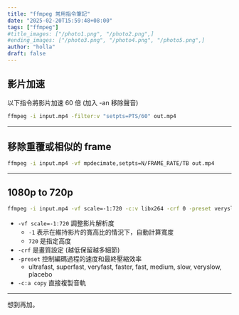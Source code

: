 ```yaml
---
title: "ffmpeg 常用指令筆記"
date: "2025-02-20T15:59:48+08:00"
tags: ["ffmpeg"]
#title_images: ["/photo1.png", "/photo2.png",]
#ending_images: ["/photo3.png", "/photo4.png", "/photo5.png",]
author: "holla"
draft: false
---
```


## 影片加速
以下指令將影片加速 60 倍 (加入 -an 移除聲音)
```bash
ffmpeg -i input.mp4 -filter:v "setpts=PTS/60" out.mp4
```
<!--more-->
---

## 移除重覆或相似的 frame
```bash
ffmpeg -i input.mp4 -vf mpdecimate,setpts=N/FRAME_RATE/TB out.mp4
```

---

## 1080p to 720p
```bash
ffmpeg -i input.mp4 -vf scale=-1:720 -c:v libx264 -crf 0 -preset veryslow -c:a copy out.mp4
```
- `-vf scale=-1:720` 調整影片解析度
  - `-1` 表示在維持影片的寬高比的情況下，自動計算寬度
  - `720` 是指定高度
- `-crf` 是畫質設定 (越低保留越多細節)
- `-preset` 控制編碼過程的速度和最終壓縮效率
  - ultrafast, superfast, veryfast, faster, fast, medium, slow, veryslow, placebo
- `-c:a copy` 直接複製音軌

---

想到再加。